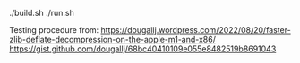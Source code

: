 ./build.sh
./run.sh


Testing procedure from: 
https://dougallj.wordpress.com/2022/08/20/faster-zlib-deflate-decompression-on-the-apple-m1-and-x86/
https://gist.github.com/dougallj/68bc40410109e055e8482519b8691043

